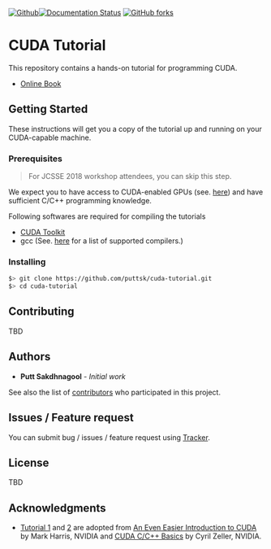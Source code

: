 [![Github](https://img.shields.io/badge/sources-github-green.svg)](https://github.com/puttsk/cuda-tutorial/)[![Documentation Status](https://readthedocs.org/projects/cuda-tutorial/badge/?version=latest)](https://cuda-tutorial.readthedocs.io/en/latest/?badge=latest)
 [![GitHub forks](https://img.shields.io/github/stars/puttsk/cuda-tutorial.svg?style=social&label=Star)](https://github.com/puttsk/cuda-tutorial)

# CUDA Tutorial

This repository contains a hands-on tutorial for programming CUDA. 

* [Online Book](https://cuda-tutorial.readthedocs.io/en/latest/?badge=latest) 

## Getting Started

These instructions will get you a copy of the tutorial up and running on your CUDA-capable machine. 

### Prerequisites

> For JCSSE 2018 workshop attendees, you can skip this step. 

We expect you to have access to CUDA-enabled GPUs (see. [here](https://developer.nvidia.com/cuda-gpus)) and have sufficient C/C++ programming knowledge. 

Following softwares are required for compiling the tutorials 
  * [CUDA Toolkit](https://developer.nvidia.com/cuda-downloads) 
  * gcc (See. [here](https://docs.nvidia.com/cuda/cuda-toolkit-release-notes/index.html) for a list of supported compilers.)

### Installing

```bash
$> git clone https://github.com/puttsk/cuda-tutorial.git
$> cd cuda-tutorial
```
## Contributing

TBD

## Authors

* **Putt Sakdhnagool** - *Initial work* 

See also the list of [contributors](https://github.com/puttsk/cuda-tutorial/graphs/contributors) who participated in this project.

## Issues / Feature request

You can submit bug / issues / feature request using [Tracker](https://github.com/puttsk/cuda-tutorial/issues).

## License

TBD

## Acknowledgments
  * [Tutorial 1](./tutorial01/) and [2](./tutorial02/) are adopted from [An Even Easier Introduction to CUDA](https://devblogs.nvidia.com/even-easier-introduction-cuda/) by Mark Harris, NVIDIA and [CUDA C/C++ Basics](http://www.int.washington.edu/PROGRAMS/12-2c/week3/clark_01.pdf) by Cyril Zeller, NVIDIA.
